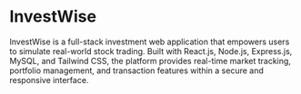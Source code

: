 # InvestWise
InvestWise is a full-stack investment web application that empowers users to simulate real-world stock trading. Built with React.js, Node.js, Express.js, MySQL, and Tailwind CSS, the platform provides real-time market tracking, portfolio management, and transaction features within a secure and responsive interface.
